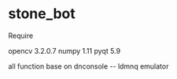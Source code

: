 # stone_bot

Require 

opencv 3.2.0.7
numpy 1.11
pyqt 5.9

all function base on dnconsole -- ldmnq emulator
